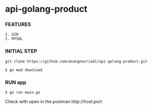 # api-golang-product

### FEATURES
    1. GIN
    2. MYSQL

### INITIAL STEP
```
git clone https://github.com/anangnovriadi/api-golang-product.git
```

```
$ go mod download
```

### RUN app
```
$ go run main.go
```

Check with open in the postman http://host:port